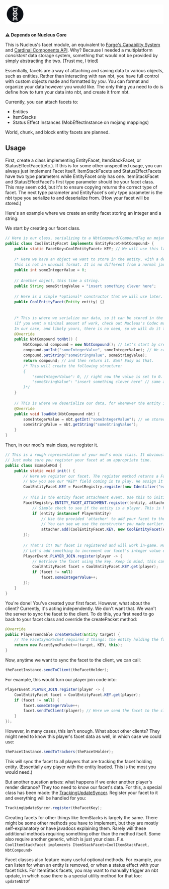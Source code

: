 <h1>
    <picture>
        <source media="(prefers-color-scheme: dark)" srcset="banner-white.svg">
        <img src="banner.svg" alt="Nucleus Facet">
    </picture>
</h1>

**⚠️ Depends on Nucleus Core**

This is Nucleus's facet module, an equivalent to [Forge's Capability System](https://forge.gemwire.uk/wiki/Capabilities) and [Cardinal Components API](https://github.com/Ladysnake/Cardinal-Components-API).
Why? Because I needed a multiplatform *consistent* data storage system, something that would not be provided by simply abstracting the two. (Trust me, I tried)

Essentially, facets are a way of attaching and saving data to various objects, such as entities. Rather than interacting with raw nbt, you have full control with
custom objects made and formatted by *you*. You can format and organize your data however you would like. The only thing you need to do is define how to turn your
data into nbt, and create it from nbt. 

Currently, you can attach facets to:
* Entities
* ItemStacks
* Status Effect Instances (MobEffectInstance on mojang mappings)

World, chunk, and block entity facets are planned.

## Usage
First, create a class implementing EntityFacet, ItemStackFacet, or StatusEffectFacet(etc.). If this is for some other unspecified usage, you can always just
implement Facet itself. ItemStackFacets and StatusEffectFacets have two type parameters while EntityFacet only has one. ItemStackFacet and StatusEffectFacet's
first type parameter should be your facet class. This may seem odd, but it's to ensure copying returns the correct type of facet. The next type parameter and
EntityFacet's only type parameter is the nbt type you serialize to and deserialize from. (How your facet will be stored.) 

Here's an example where we create an entity facet storing an integer and a string:

We start by creating our facet class.
```java
// Here is our class, serializing to a NbtCompound(CompoundTag on mojang mappings). NbtCompounds are like maps, or JSON objects.
public class CoolEntityFacet implements EntityFacet<NbtCompound> {
    public static FacetKey<CoolEntityFacet> KEY; // We will use this later to retrieve our facet from entities. Define it here for now.

    /* Here we have an object we want to store in the entity, with a default value of 0. 
    This is not an unusual format. It is no different from a normal java class, and that's exactly how you should view facets. */
    public int someIntegerValue = 0;

    // Another object, this time a string.
    public String someStringValue = "insert something clever here";

    // Here is a simple *optional* constructor that we will use later. I recommend you have this, it can be useful.
    public CoolEntityFacet(Entity entity) {}


    /* This is where we serialize our data, so it can be stored in the entity.
    (If you want a minimal amount of work, check out Nucleus's Codec module, specifically the AutoCodec. 
    In our case, and likely yours, there is no need, so we will do it traditionally for now.)*/
    @Override
    public NbtCompound toNbt() {
        NbtCompound compound = new NbtCompound(); // Let's start by creating our nbt compound.
        compound.putInt("someIntegerValue", someIntegerValue); // We can add some data to it...
        compound.putString("someStringValue", someStringValue);
        return compound; // and then return it. Bam! Easy as that.
        /* This will create the following structure:
        {
            "someIntegerValue": 0, // right now the value is set to 0. Realistically, this will be constantly changing.
            "someStringValue": "insert something clever here" // same as above ^
        }*/
    }

    // This is where we deserialize our data, for whenever the entity is loaded.
    @Override
    public void loadNbt(NbtCompound nbt) {
        someIntegerValue = nbt.getInt("someIntegerValue"); // we stored it as "someIntegerValue" earlier, here we retrieve it
        someStringValue = nbt.getString("someStringValue");
    }
}
```
Then, in our mod's main class, we register it.
```java
// This is a rough representation of your mod's main class. It obviously might not match, which is fine. 
// Just make sure you register your facet at an appropriate time.
public class ExampleMod {
    public static void init() {
        // Here we register our facet. The register method returns a FacetKey which we can use to interact with our facet.
        // Now you see our *KEY* field coming in to play. We assign it here. (For mojmap users: Identifier is the same as ResourceLocation.)
        CoolEntityFacet.KEY = FacetRegistry.register(new Identifier("example","cool_entity_facet"), CoolEntityFacet.class);

        // This is the entity facet attachment event. Use this to initially add your facets to entities.
        FacetRegistry.ENTITY_FACET_ATTACHMENT.register((entity, attacher) -> {
            // Simple check to see if the entity is a player. This is how we control what entities do and don't have our facet.
            if (entity instanceof PlayerEntity)
                // Use the provided 'attacher' to add your facet to the entity.
                // You can see we use the constructor you made earlier. If you didn't add it, that's fine. Just don't pass in the entity.
                attacher.add(CoolEntityFacet.KEY, new CoolEntityFacet(entity));
        });
        
        // That's it! Our facet is registered and will work in-game. However, we have no way to adjust it! Let's change that.
        // Let's add something to increment our facet's integer value everytime the player joins.
        PlayerEvent.PLAYER_JOIN.register(player -> {
            // Retrieve the facet using the key. Keep in mind, this can be null, since some entities might not have this facet.
            CoolEntityFacet facet = CoolEntityFacet.KEY.get(player);
            if (facet != null)
                facet.someIntegerValue++;
        });
    }
}
```
You're done! You've created your first facet. However, what about the client? Currently, it's acting independently. We don't want that. We wan't the server
to sync the facet to the client. To do this, you first need to go back to your facet class and override the createPacket method:
```java
@Override
public PlayerSendable createPacket(Entity target) {
    // The FacetSyncPacket requires 3 things: the entity holding the facet, the facet key, and the facet instance.
    return new FacetSyncPacket<>(target, KEY, this);
}
```
Now, anytime we want to sync the facet to the client, we can call:
```java
theFacetInstance.sendToClient(theFacetHolder);
```
For example, this would turn our player join code into:
```java
PlayerEvent.PLAYER_JOIN.register(player -> {
    CoolEntityFacet facet = CoolEntityFacet.KEY.get(player);
    if (facet != null) {
        facet.someIntegerValue++;
        facet.sendToClient(player); // Here we send the facet to the client
    }
});
```
However, in many cases, this isn't enough. What about other clients? They might need to know this player's facet data as well, in which case we could use:
```java
theFacetInstance.sendToTrackers(theFacetHolder);
```
This will sync the facet to all players that are tracking the facet holding entity. (Essentially any player with the entity loaded. This is the most you would need.)

But another question arises: what happens if we enter another player's render distance? They too need to know our facet's data. For this, a special class
has been made: the [TrackingUpdateSyncer](https://github.com/RedPxnda/Nucleus/blob/1.20.1/facet/facet-common/src/main/java/com/redpxnda/nucleus/facet/network/TrackingUpdateSyncer.java).
Register your facet to it and everything will be handled for you:
```java
TrackingUpdateSyncer.register(theFacetKey);
```
Creating facets for other things like ItemStacks is largely the same. There might be some other methods you have to implement, but they are mostly
self-explanatory or have javadocs explaining them. Rarely will these additional methods requiring something other than the method itself. Some also require
another generic, which is just your class. F.e. `CoolItemStackFacet implements ItemStackFacet<CoolItemStackFacet, NbtCompound>`

Facet classes also feature many useful optional methods. For example, you can listen for when an entity is removed, or when a status effect with your facet ticks.
For ItemStack facets, you may want to manually trigger an nbt update, in which case there is a special utility method for that too: `updateNbtOf`
